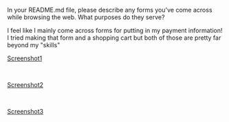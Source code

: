  In your README.md file, please describe any forms you've come across while browsing the web. What purposes do they serve?

 I feel like I mainly come across forms for putting in my payment information! I tried making that form and a shopping cart but both of those are pretty far beyond my "skills"

[Screenshot1](./Images/aboutscreenshot.PNG)

<br>

[Screenshot2](./Images/indexscreenshot.PNG)

<br>

[Screenshot3](./Images/serviceScreenshot.PNG)
